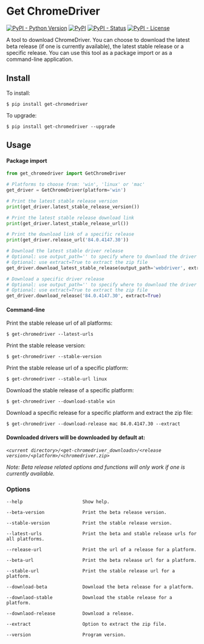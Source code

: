 Get ChromeDriver
=================
[![PyPI - Python Version](https://img.shields.io/pypi/pyversions/get-chromedriver?color=blue)](https://pypi.python.org/pypi/get-chromedriver)
[![PyPI](https://img.shields.io/pypi/v/get-chromedriver?color=blue)](https://pypi.python.org/pypi/get-chromedriver)
[![PyPI - Status](https://img.shields.io/pypi/status/get-chromedriver)](https://pypi.python.org/pypi/get-chromedriver)
[![PyPI - License](https://img.shields.io/pypi/l/get-chromedriver)](https://pypi.python.org/pypi/get-chromedriver)

A tool to download ChromeDriver. You can choose to download the latest beta release (if one is currently available), 
the latest stable release or a specific release. 
You can use this tool as a package import or as a command-line application.

## Install
To install:
```console
$ pip install get-chromedriver
```

To upgrade:
```console
$ pip install get-chromedriver --upgrade
```

## Usage

#### Package import


```Python
from get_chromedriver import GetChromeDriver

# Platforms to choose from: 'win', 'linux' or 'mac'
get_driver = GetChromeDriver(platform='win')

# Print the latest stable release version
print(get_driver.latest_stable_release_version())

# Print the latest stable release download link
print(get_driver.latest_stable_release_url())

# Print the download link of a specific release
print(get_driver.release_url('84.0.4147.30'))

# Download the latest stable driver release
# Optional: use output_path='' to specify where to download the driver
# Optional: use extract=True to extract the zip file
get_driver.download_latest_stable_release(output_path='webdriver', extract=True)

# Download a specific driver release
# Optional: use output_path='' to specify where to download the driver
# Optional: use extract=True to extract the zip file
get_driver.download_release('84.0.4147.30', extract=True)
```

#### Command-line
Print the stable release url of all platforms:
```console
$ get-chromedriver --latest-urls
```

Print the stable release version:
```console
$ get-chromedriver --stable-version
```

Print the stable release url of a specific platform:
```console
$ get-chromedriver --stable-url linux
```

Download the stable release of a specific platform:
```console
$ get-chromedriver --download-stable win
```

Download a specific release for a specific platform and extract the zip file:
```console
$ get-chromedriver --download-release mac 84.0.4147.30 --extract
```

#### Downloaded drivers will be downloaded by default at:

*`<current directory>/<get-chromedriver_downloads>/<release version>/<platform>/<chromedriver.zip>`*

*Note: Beta release related options and functions will only work if one is currently available.*

### Options

```
--help                      Show help.

--beta-version              Print the beta release version.

--stable-version            Print the stable release version.

--latest-urls               Print the beta and stable release urls for all platforms.

--release-url               Print the url of a release for a platform.

--beta-url                  Print the beta release url for a platform.

--stable-url                Print the stable release url for a platform.

--download-beta             Download the beta release for a platform.

--downlaod-stable           Download the stable release for a platform.

--downlaod-release          Download a release.

--extract                   Option to extract the zip file.

--version                   Program version.
```
